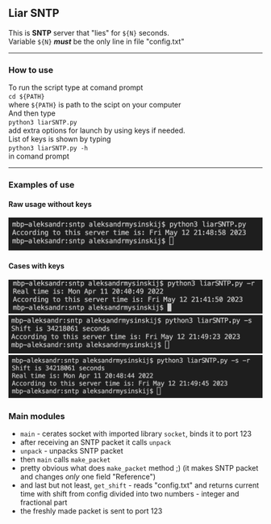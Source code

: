 ## Liar SNTP
This is __SNTP__ server that "lies" for `${N}` seconds.<br>
Variable `${N}` ___must___ be the only line in file "config.txt"
********
### How to use
To run the script type at comand prompt<br>
`cd ${PATH}`<br>
where `${PATH}` is path to the scipt on your computer<br>
And then type<br>
`python3 liarSNTP.py`<br>
add extra options for launch by using keys if needed.<br>
List of keys is shown by typing<br>
`python3 liarSNTP.py -h`<br>
in comand prompt
*******
### Examples of use
#### Raw usage without keys
![Raw usage without keys](screens/raw.png)
#### Cases with keys
![With key "-r"](screens/rKey.png)<br>
![With key "-s"](screens/sKey.png)<br>
![With both](screens/both.png)

### Main modules
* `main` - cerates socket with imported library `socket`, binds it to port 123
* after receiving an SNTP packet it calls `unpack`
* `unpack` - unpacks SNTP packet
* then `main` calls `make_packet`
* pretty obvious what does `make_packet` method ;) (it makes SNTP packet and changes _only_ one field "Reference")
* and last but not least, `get_shift` - reads "config.txt" and returns current time with shift from config divided into two numbers - integer and fractional part
* the freshly made packet is sent to port 123